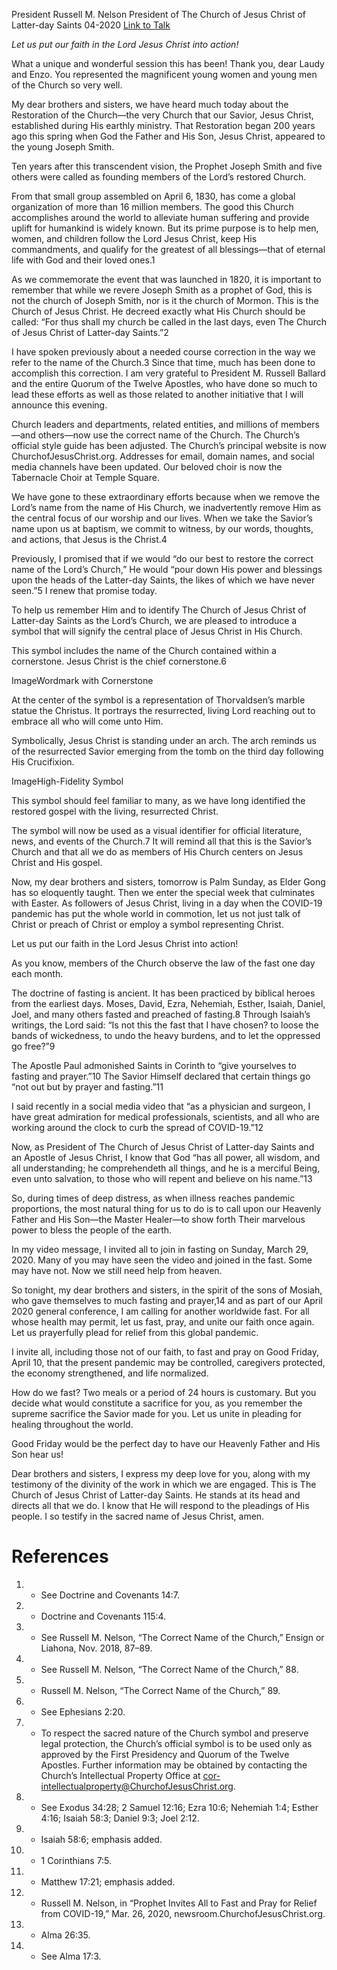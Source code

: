 President Russell M. Nelson
President of The Church of Jesus Christ of Latter-day Saints
04-2020
[Link to Talk](https://www.churchofjesuschrist.org/study/general-conference/2020/04/37nelson?lang=eng)

_Let us put our faith in the Lord Jesus Christ into action!_

What a unique and wonderful session this has been! Thank you, dear Laudy and Enzo. You represented the magnificent young women and young men of the Church so very well.

My dear brothers and sisters, we have heard much today about the Restoration of the Church—the very Church that our Savior, Jesus Christ, established during His earthly ministry. That Restoration began 200 years ago this spring when God the Father and His Son, Jesus Christ, appeared to the young Joseph Smith.

Ten years after this transcendent vision, the Prophet Joseph Smith and five others were called as founding members of the Lord’s restored Church.

From that small group assembled on April 6, 1830, has come a global organization of more than 16 million members. The good this Church accomplishes around the world to alleviate human suffering and provide uplift for humankind is widely known. But its prime purpose is to help men, women, and children follow the Lord Jesus Christ, keep His commandments, and qualify for the greatest of all blessings—that of eternal life with God and their loved ones.1

As we commemorate the event that was launched in 1820, it is important to remember that while we revere Joseph Smith as a prophet of God, this is not the church of Joseph Smith, nor is it the church of Mormon. This is the Church of Jesus Christ. He decreed exactly what His Church should be called: “For thus shall my church be called in the last days, even The Church of Jesus Christ of Latter-day Saints.”2

I have spoken previously about a needed course correction in the way we refer to the name of the Church.3 Since that time, much has been done to accomplish this correction. I am very grateful to President M. Russell Ballard and the entire Quorum of the Twelve Apostles, who have done so much to lead these efforts as well as those related to another initiative that I will announce this evening.

Church leaders and departments, related entities, and millions of members—and others—now use the correct name of the Church. The Church’s official style guide has been adjusted. The Church’s principal website is now ChurchofJesusChrist.org. Addresses for email, domain names, and social media channels have been updated. Our beloved choir is now the Tabernacle Choir at Temple Square.

We have gone to these extraordinary efforts because when we remove the Lord’s name from the name of His Church, we inadvertently remove Him as the central focus of our worship and our lives. When we take the Savior’s name upon us at baptism, we commit to witness, by our words, thoughts, and actions, that Jesus is the Christ.4

Previously, I promised that if we would “do our best to restore the correct name of the Lord’s Church,” He would “pour down His power and blessings upon the heads of the Latter-day Saints, the likes of which we have never seen.”5 I renew that promise today.

To help us remember Him and to identify The Church of Jesus Christ of Latter-day Saints as the Lord’s Church, we are pleased to introduce a symbol that will signify the central place of Jesus Christ in His Church.

This symbol includes the name of the Church contained within a cornerstone. Jesus Christ is the chief cornerstone.6

  ImageWordmark with Cornerstone

At the center of the symbol is a representation of Thorvaldsen’s marble statue the Christus. It portrays the resurrected, living Lord reaching out to embrace all who will come unto Him.

Symbolically, Jesus Christ is standing under an arch. The arch reminds us of the resurrected Savior emerging from the tomb on the third day following His Crucifixion.

  ImageHigh-Fidelity Symbol

This symbol should feel familiar to many, as we have long identified the restored gospel with the living, resurrected Christ.

The symbol will now be used as a visual identifier for official literature, news, and events of the Church.7 It will remind all that this is the Savior’s Church and that all we do as members of His Church centers on Jesus Christ and His gospel.

Now, my dear brothers and sisters, tomorrow is Palm Sunday, as Elder Gong has so eloquently taught. Then we enter the special week that culminates with Easter. As followers of Jesus Christ, living in a day when the COVID-19 pandemic has put the whole world in commotion, let us not just talk of Christ or preach of Christ or employ a symbol representing Christ.

Let us put our faith in the Lord Jesus Christ into action!

As you know, members of the Church observe the law of the fast one day each month.

The doctrine of fasting is ancient. It has been practiced by biblical heroes from the earliest days. Moses, David, Ezra, Nehemiah, Esther, Isaiah, Daniel, Joel, and many others fasted and preached of fasting.8 Through Isaiah’s writings, the Lord said: “Is not this the fast that I have chosen? to loose the bands of wickedness, to undo the heavy burdens, and to let the oppressed go free?”9

The Apostle Paul admonished Saints in Corinth to “give yourselves to fasting and prayer.”10 The Savior Himself declared that certain things go “not out but by prayer and fasting.”11



I said recently in a social media video that “as a physician and surgeon, I have great admiration for medical professionals, scientists, and all who are working around the clock to curb the spread of COVID-19.”12

Now, as President of The Church of Jesus Christ of Latter-day Saints and an Apostle of Jesus Christ, I know that God “has all power, all wisdom, and all understanding; he comprehendeth all things, and he is a merciful Being, even unto salvation, to those who will repent and believe on his name.”13

So, during times of deep distress, as when illness reaches pandemic proportions, the most natural thing for us to do is to call upon our Heavenly Father and His Son—the Master Healer—to show forth Their marvelous power to bless the people of the earth.

In my video message, I invited all to join in fasting on Sunday, March 29, 2020. Many of you may have seen the video and joined in the fast. Some may have not. Now we still need help from heaven.

So tonight, my dear brothers and sisters, in the spirit of the sons of Mosiah, who gave themselves to much fasting and prayer,14 and as part of our April 2020 general conference, I am calling for another worldwide fast. For all whose health may permit, let us fast, pray, and unite our faith once again. Let us prayerfully plead for relief from this global pandemic.

I invite all, including those not of our faith, to fast and pray on Good Friday, April 10, that the present pandemic may be controlled, caregivers protected, the economy strengthened, and life normalized.

How do we fast? Two meals or a period of 24 hours is customary. But you decide what would constitute a sacrifice for you, as you remember the supreme sacrifice the Savior made for you. Let us unite in pleading for healing throughout the world.

Good Friday would be the perfect day to have our Heavenly Father and His Son hear us!

Dear brothers and sisters, I express my deep love for you, along with my testimony of the divinity of the work in which we are engaged. This is The Church of Jesus Christ of Latter-day Saints. He stands at its head and directs all that we do. I know that He will respond to the pleadings of His people. I so testify in the sacred name of Jesus Christ, amen.

# References
1. - See Doctrine and Covenants 14:7.
2. - Doctrine and Covenants 115:4.
3. - See Russell M. Nelson, “The Correct Name of the Church,” Ensign or Liahona, Nov. 2018, 87–89.
4. - See Russell M. Nelson, “The Correct Name of the Church,” 88.
5. - Russell M. Nelson, “The Correct Name of the Church,” 89.
6. - See Ephesians 2:20.
7. - To respect the sacred nature of the Church symbol and preserve legal protection, the Church’s official symbol is to be used only as approved by the First Presidency and Quorum of the Twelve Apostles. Further information may be obtained by contacting the Church’s Intellectual Property Office at cor-intellectualproperty@ChurchofJesusChrist.org.
8. - See Exodus 34:28; 2 Samuel 12:16; Ezra 10:6; Nehemiah 1:4; Esther 4:16; Isaiah 58:3; Daniel 9:3; Joel 2:12.
9. - Isaiah 58:6; emphasis added.
10. - 1 Corinthians 7:5.
11. - Matthew 17:21; emphasis added.
12. - Russell M. Nelson, in “Prophet Invites All to Fast and Pray for Relief from COVID-19,” Mar. 26, 2020, newsroom.ChurchofJesusChrist.org.
13. - Alma 26:35.
14. - See Alma 17:3.